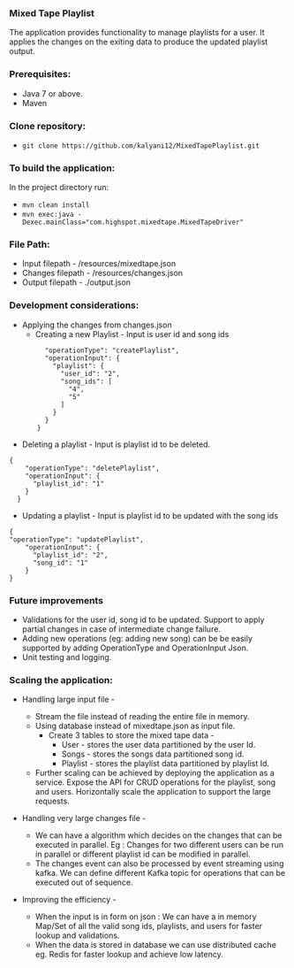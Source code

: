 ### Mixed Tape Playlist 

The application provides functionality to manage playlists for a user. 
It applies the changes on the exiting data to produce the updated playlist output. 


### Prerequisites:
* Java 7 or above.
* Maven

### Clone repository:
* `git clone https://github.com/kalyani12/MixedTapePlaylist.git`

### To build the application:
In the project directory run:
* `mvn clean install`
* `mvn exec:java -Dexec.mainClass="com.highspot.mixedtape.MixedTapeDriver"`

### File Path:
* Input filepath - /resources/mixedtape.json
* Changes filepath - /resources/changes.json
* Output filepath - ./output.json


### Development considerations:
* Applying the changes from changes.json 
    * Creating a new Playlist - Input is user id and song ids
```{
         "operationType": "createPlaylist",
         "operationInput": {
           "playlist": {
             "user_id": "2",
             "song_ids": [
               "4",
               "5"
             ]
           }
         }
       }
 ```
  * Deleting a playlist - Input is playlist id to be deleted. 
```
{
    "operationType": "deletePlaylist",
    "operationInput": {
      "playlist_id": "1"
    }
  }
```
   * Updating a playlist - Input is playlist id to be updated with the song ids
```
{
"operationType": "updatePlaylist",
    "operationInput": {
      "playlist_id": "2",
      "song_id": "1"
    }
}
```


### Future improvements
* Validations for the user id, song id to be updated. Support to apply partial changes in case of intermediate change failure.
* Adding new operations (eg: adding new song) can be be easily supported by adding OperationType and OperationInput Json. 
* Unit testing and logging. 

 
### Scaling the application:
* Handling large input file -
    * Stream the file instead of reading the entire file in memory.  
    * Using database instead of mixedtape.json as input file.
        * Create 3 tables to store the mixed tape data - 
            * User - stores the  user data partitioned by the user Id.
            * Songs - stores the songs data partitioned song id. 
            * Playlist - stores the playlist data partitioned by playlist Id.
    * Further scaling can be achieved by deploying the application as a service. Expose the API for CRUD operations for the playlist, 
      song and users. Horizontally scale the application to support the large requests.  

* Handling very large changes file -
    *  We can have a algorithm which decides on the changes that can be executed in parallel. 
    Eg : Changes for two different users can be run in parallel or different playlist id can be modified in parallel.  
    * The changes event can also be processed by event streaming using kafka. We can define different Kafka topic for operations 
   that can be executed out of sequence.  

* Improving the efficiency - 
    * When the input is in form on json : We can have a in memory Map/Set of all the valid song ids, playlists, and users for faster 
       lookup and validations. 
    * When the data is stored in database we can use distributed cache eg. Redis for faster lookup and achieve low latency. 


